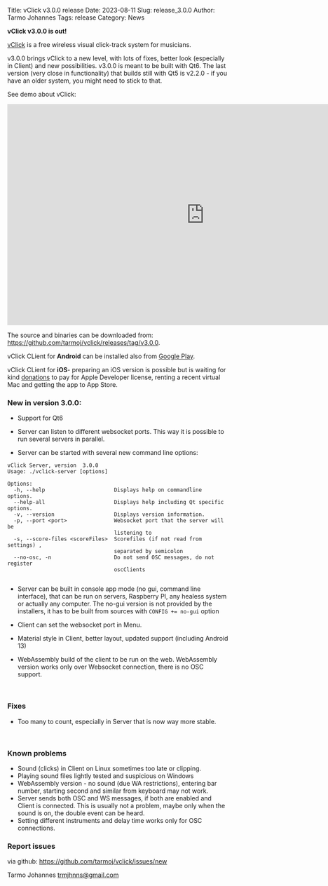 Title: vClick v3.0.0 release
Date: 2023-08-11
Slug: release_3.0.0
Author: Tarmo Johannes
Tags: release
Category: News


**vClick  v3.0.0 is out!** 

    
[vClick](pages/about.html) is a free wireless visual click-track system for musicians.   


v3.0.0 brings vClick to a new level, with lots of fixes, better look (especially in Client) and new possibilities. v3.0.0 is meant to be built with Qt6. The last version (very close in functionality) that builds still with Qt5 is v2.2.0 - if you have an older system, you might need to stick to that.

See demo about vClick:

<iframe width="898" height="505" src="https://www.youtube.com/embed/5Xw0KSh3TMQ" title="vClick v3.0.0 Presentation" frameborder="0" allow="accelerometer; autoplay; clipboard-write; encrypted-media; gyroscope; picture-in-picture; web-share" allowfullscreen></iframe>


The source and binaries can be downloaded from: <https://github.com/tarmoj/vclick/releases/tag/v3.0.0>.


vClick CLient for **Android** can be installed also from [Google Play](https://play.google.com/store/apps/details?id=org.vclick.client2).

vClick CLient for **iOS**- preparing an iOS version is possible but is waiting for kind [donations](https://www.paypal.com/paypalme/tarmojohannes) to pay for Apple Developer license, renting a recent virtual Mac and getting the app to App Store.



### New in version 3.0.0:

* Support for Qt6

* Server can listen to different websocket ports. This way it is possible to run several servers in parallel. 

* Server can be started with several new command line options:

```
vClick Server, version  3.0.0
Usage: ./vclick-server [options]

Options:
  -h, --help                      Displays help on commandline options.
  --help-all                      Displays help including Qt specific options.
  -v, --version                   Displays version information.
  -p, --port <port>               Websocket port that the server will be
                                  listening to
  -s, --score-files <scoreFiles>  Scorefiles (if not read from settings) ,
                                  separated by semicolon
  --no-osc, -n                    Do not send OSC messages, do not register
                                  oscClients


```

* Server can be built in console app mode (no gui, command line interface), that can be run on servers, Raspberry PI, any healess system or actually any computer. The no-gui version is not provided by the installers, it has to be built from sources with `CONFIG += no-gui` option 


* Client can set the websocket port in Menu.

* Material style in Client, better layout, updated support (including Android 13)

* WebAssembly build of the client to be run on the web. WebAssembly version works only over Websocket connection, there is no OSC support.



<br>


### Fixes

* Too many to count, especially in Server that is now way more stable.

<br>

### Known problems

* Sound (clicks) in Client on Linux sometimes too late or clipping.
* Playing sound files lightly tested and suspicious on Windows
* WebAssembly version - no sound (due WA restrictions), entering bar number, starting second and similar from keyboard may not work.
* Server sends both OSC and WS messages, if both are enabled and Client is connected. This is usually not a problem, maybe only when the sound is on, the double event can be heard.
* Setting different instruments  and delay time works only for OSC connections.



### Report issues

via github: <https://github.com/tarmoj/vclick/issues/new>



Tarmo Johannes <trmjhnns@gmail.com>

